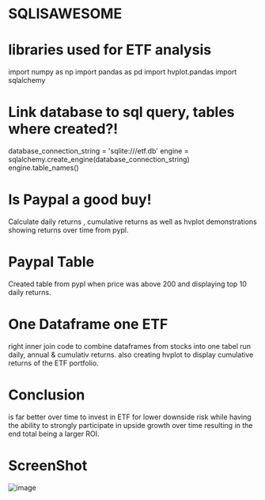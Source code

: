 # SQLISAWESOME

# libraries used for ETF analysis
import numpy as np
import pandas as pd
import hvplot.pandas
import sqlalchemy

# Link database to sql query, tables where created?!
database_connection_string = 'sqlite:///etf.db'
engine = sqlalchemy.create_engine(database_connection_string)
engine.table_names()

# Is Paypal a good buy! 
Calculate daily returns , cumulative returns as well as hvplot demonstrations
showing returns over time from pypl. 

# Paypal Table
Created table from pypl when price was above 200 and displaying top 10
daily returns. 

# One Dataframe one ETF
right inner join code to combine dataframes from stocks into one tabel
run daily, annual & cumulativ returns. also creating hvplot to display
cumulative returns of the ETF portfolio.

# Conclusion
is far better over time to invest in ETF for lower downside risk while having the ability 
to strongly participate in upside growth over time resulting in the end total being a larger
ROI. 
# ScreenShot

![image](https://user-images.githubusercontent.com/106267420/179967090-72da9f56-fafb-4aee-a120-38e6d69f6a6a.png)

